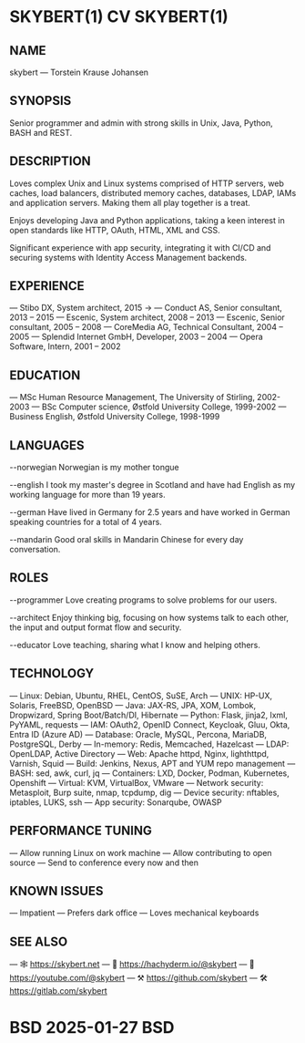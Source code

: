 ﻿
# SKYBERT(1)         CV             SKYBERT(1)


## NAME
skybert — Torstein Krause Johansen


## SYNOPSIS
Senior programmer and admin with strong skills in Unix, Java, Python, BASH and REST.


## DESCRIPTION
Loves complex Unix and Linux systems comprised of HTTP servers, web caches, load balancers, distributed memory caches, databases, LDAP, IAMs and application servers. Making them all play together is a treat.

Enjoys developing Java and Python applications, taking a keen interest in open standards like HTTP, OAuth, HTML, XML and CSS.

Significant experience with app security, integrating it with CI/CD and securing systems with Identity Access Management backends.


## EXPERIENCE
— Stibo DX, System architect, 2015 →
— Conduct AS, Senior consultant, 2013 – 2015
— Escenic, System architect, 2008 – 2013
— Escenic, Senior consultant, 2005 – 2008
— CoreMedia AG, Technical Consultant, 2004 – 2005
— Splendid Internet GmbH, Developer, 2003 – 2004
— Opera Software, Intern, 2001 – 2002


## EDUCATION
— MSc Human Resource Management, The University of Stirling, 2002-2003
— BSc Computer science, Østfold University College, 1999-2002
— Business English, Østfold University College, 1998-1999


## LANGUAGES
--norwegian  Norwegian is my mother tongue

--english    I took my master's degree in Scotland and have had English as my working language for more than 19 years.

--german     Have lived in Germany for 2.5 years and have worked in German speaking countries for a total of 4 years.

--mandarin   Good oral skills in Mandarin Chinese for every day conversation.


## ROLES
--programmer Love creating programs to solve problems for our users.

--architect  Enjoy thinking big, focusing on how systems talk to each other, the input and output format flow and security.

--educator   Love teaching, sharing what I know and helping others.


## TECHNOLOGY
— Linux: Debian, Ubuntu, RHEL, CentOS, SuSE, Arch
— UNIX: HP-UX, Solaris, FreeBSD, OpenBSD
— Java: JAX-RS, JPA, XOM, Lombok, Dropwizard, Spring Boot/Batch/DI, Hibernate
— Python: Flask, jinja2, lxml, PyYAML, requests
— IAM: OAuth2, OpenID Connect, Keycloak, Gluu, Okta, Entra ID (Azure AD)
— Database: Oracle, MySQL, Percona, MariaDB, PostgreSQL, Derby
— In-memory: Redis, Memcached, Hazelcast
— LDAP: OpenLDAP, Active Directory
— Web: Apache httpd, Nginx, lighthttpd, Varnish, Squid
— Build: Jenkins, Nexus, APT and YUM repo management
— BASH: sed, awk, curl, jq
— Containers: LXD, Docker, Podman, Kubernetes, Openshift
— Virtual: KVM, VirtualBox, VMware
— Network security: Metasploit, Burp suite, nmap, tcpdump, dig
— Device security: nftables, iptables, LUKS, ssh
— App security: Sonarqube, OWASP

## PERFORMANCE TUNING
— Allow running Linux on work machine
— Allow contributing to open source
— Send to conference every now and then

## KNOWN ISSUES
— Impatient
— Prefers dark office
— Loves mechanical keyboards

## SEE ALSO
— 🕸️ https://skybert.net
— 🦣 https://hachyderm.io/@skybert
— 🎥 https://youtube.com/@skybert
— ⚒️ https://github.com/skybert
— 🛠️ https://gitlab.com/skybert

# BSD                       2025-01-27                          BSD
